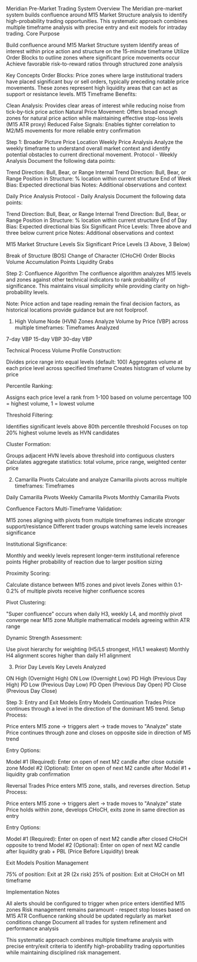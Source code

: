 Meridian Pre-Market Trading System
Overview
The Meridian pre-market system builds confluence around M15 Market Structure analysis to identify high-probability trading opportunities. This systematic approach combines multiple timeframe analysis with precise entry and exit models for intraday trading.
Core Purpose

Build confluence around M15 Market Structure system
Identify areas of interest within price action and structure on the 15-minute timeframe
Utilize Order Blocks to outline zones where significant price movements occur
Achieve favorable risk-to-reward ratios through structured zone analysis

Key Concepts
Order Blocks: Price zones where large institutional traders have placed significant buy or sell orders, typically preceding notable price movements. These zones represent high liquidity areas that can act as support or resistance levels.
M15 Timeframe Benefits:

Clean Analysis: Provides clear areas of interest while reducing noise from tick-by-tick price action
Natural Price Movement: Offers broad enough zones for natural price action while maintaining effective stop-loss levels (M15 ATR proxy)
Reduced False Signals: Enables tighter correlation to M2/M5 movements for more reliable entry confirmation


Step 1: Broader Picture Price Location
Weekly Price Analysis
Analyze the weekly timeframe to understand overall market context and identify potential obstacles to current directional movement.
Protocol - Weekly Analysis
Document the following data points:

Trend Direction: Bull, Bear, or Range
Internal Trend Direction: Bull, Bear, or Range
Position in Structure: % location within current structure
End of Week Bias: Expected directional bias
Notes: Additional observations and context

Daily Price Analysis
Protocol - Daily Analysis
Document the following data points:

Trend Direction: Bull, Bear, or Range
Internal Trend Direction: Bull, Bear, or Range
Position in Structure: % location within current structure
End of Day Bias: Expected directional bias
Six Significant Price Levels: Three above and three below current price
Notes: Additional observations and context

M15 Market Structure Levels
Six Significant Price Levels (3 Above, 3 Below)

Break of Structure (BOS)
Change of Character (CHoCH)
Order Blocks
Volume Accumulation Points
Liquidity Grabs


Step 2: Confluence Algorithm
The confluence algorithm analyzes M15 levels and zones against other technical indicators to rank probability of significance. This maintains visual simplicity while providing clarity on high-probability levels.

Note: Price action and tape reading remain the final decision factors, as historical locations provide guidance but are not foolproof.

1. High Volume Node (HVN) Zones
Analyze Volume by Price (VBP) across multiple timeframes:
Timeframes Analyzed

7-day VBP
15-day VBP
30-day VBP

Technical Process
Volume Profile Construction:

Divides price range into equal levels (default: 100)
Aggregates volume at each price level across specified timeframe
Creates histogram of volume by price

Percentile Ranking:

Assigns each price level a rank from 1-100 based on volume percentage
100 = highest volume, 1 = lowest volume

Threshold Filtering:

Identifies significant levels above 80th percentile threshold
Focuses on top 20% highest volume levels as HVN candidates

Cluster Formation:

Groups adjacent HVN levels above threshold into contiguous clusters
Calculates aggregate statistics: total volume, price range, weighted center price

2. Camarilla Pivots
Calculate and analyze Camarilla pivots across multiple timeframes:
Timeframes

Daily Camarilla Pivots
Weekly Camarilla Pivots
Monthly Camarilla Pivots

Confluence Factors
Multi-Timeframe Validation:

M15 zones aligning with pivots from multiple timeframes indicate stronger support/resistance
Different trader groups watching same levels increases significance

Institutional Significance:

Monthly and weekly levels represent longer-term institutional reference points
Higher probability of reaction due to larger position sizing

Proximity Scoring:

Calculate distance between M15 zones and pivot levels
Zones within 0.1-0.2% of multiple pivots receive higher confluence scores

Pivot Clustering:

"Super confluence" occurs when daily H3, weekly L4, and monthly pivot converge near M15 zone
Multiple mathematical models agreeing within ATR range

Dynamic Strength Assessment:

Use pivot hierarchy for weighting (H5/L5 strongest, H1/L1 weakest)
Monthly H4 alignment scores higher than daily H1 alignment

3. Prior Day Levels
Key Levels Analyzed

ON High (Overnight High)
ON Low (Overnight Low)
PD High (Previous Day High)
PD Low (Previous Day Low)
PD Open (Previous Day Open)
PD Close (Previous Day Close)


Step 3: Entry and Exit Models
Entry Models
Continuation Trades
Price continues through a level in the direction of the dominant M5 trend.
Setup Process:

Price enters M15 zone → triggers alert → trade moves to "Analyze" state
Price continues through zone and closes on opposite side in direction of M5 trend

Entry Options:

Model #1 (Required): Enter on open of next M2 candle after close outside zone
Model #2 (Optional): Enter on open of next M2 candle after Model #1 + liquidity grab confirmation

Reversal Trades
Price enters M15 zone, stalls, and reverses direction.
Setup Process:

Price enters M15 zone → triggers alert → trade moves to "Analyze" state
Price holds within zone, develops CHoCH, exits zone in same direction as entry

Entry Options:

Model #1 (Required): Enter on open of next M2 candle after closed CHoCH opposite to trend
Model #2 (Optional): Enter on open of next M2 candle after liquidity grab + PBL (Price Before Liquidity) break

Exit Models
Position Management

75% of position: Exit at 2R (2x risk)
25% of position: Exit at CHoCH on M1 timeframe


Implementation Notes

All alerts should be configured to trigger when price enters identified M15 zones
Risk management remains paramount - respect stop losses based on M15 ATR
Confluence ranking should be updated regularly as market conditions change
Document all trades for system refinement and performance analysis

This systematic approach combines multiple timeframe analysis with precise entry/exit criteria to identify high-probability trading opportunities while maintaining disciplined risk management.